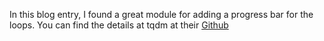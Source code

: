 In this blog entry, I found a great module for adding a progress bar for the loops. You can find the details at tqdm at their [Github](https://github.com/noamraph/tqdm) 